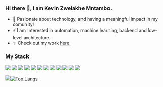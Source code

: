 ### Hi there 👋, I am Kevin Zwelakhe Mntambo.

<!--
**Bubbablack/Bubbablack** is a  _special_ ✨ repository because its `README.md` (this file) appears on your GitHub profile.

Here are some ideas to get you started:
-->

- 🌱 Pasionate about technology, and having a meaningful impact in my comunity!
- ⚡ I am Interested in automation, machine learning, backend and low-level architecture.
- ✨ Check out my work [here.](https://github.com/Bubbablack/Portfolio)

### My Stack
![](https://img.shields.io/badge/Python-Language-blue)
![](https://img.shields.io/badge/Java-Language-blue)
![](https://img.shields.io/badge/Javascript-Language-blue)
![](https://img.shields.io/badge/HTML5-Language-blue)
![](https://img.shields.io/badge/CSS-Language-blue)
![](https://img.shields.io/badge/Pandas-Library-red)
![](https://img.shields.io/badge/Matplotlib-Library-red)
![](https://img.shields.io/badge/Seaborn-Library-red)
![](https://img.shields.io/badge/Scipy-Library-red)
![](https://img.shields.io/badge/Django-Framework-orange)
![](https://img.shields.io/badge/NodeJS-RuntimeEnv-orange)
![](https://img.shields.io/badge/Pygame-Framework-red)

<img src ='https://github-readme-stats.vercel.app/api?username=Bubbablack&&show_icons=true&title_color=c9d1d9&icon_color=4da3fb&text_color=ffffff&exclude_repo=repo3,repo3&bg_color=0d1117&hide_border=True&count_private=true' >[![Top Langs](https://github-readme-stats.vercel.app/api/top-langs/?username=Bubbablack&&bg_color=0d1117&title_color=c9d1d9&hide_border=True&count_private=true&layout=compact)](https://github.com/anuraghazra/github-readme-stats)
